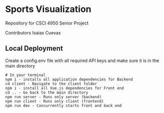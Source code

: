 # Sports Visualization

Repository for CSCI 4950 Senior Project

Contributors Isaias Cuevas

## Local Deployment

Create a config.env file with all required API keys and make sure it is in the main directory


```
# In your terminal
npm i - installs all application dependencies for Backend
cd client - Navigate to the client folder
npm i - install all Vue.js dependencies for Front end
cd .. - Go back to the main directory
npm run server - Runs only server (backend)
npm run client - Runs only client (frontend)
npm run dev - Concurrently starts front and back end

```
